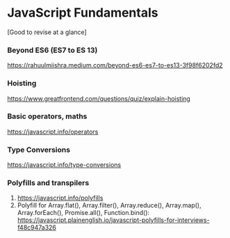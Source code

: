 # JavaScript Fundamentals
[Good to revise at a glance]


### Beyond ES6 (ES7 to ES 13)
https://rahuulmiishra.medium.com/beyond-es6-es7-to-es13-3f98f6202fd2

### Hoisting
https://www.greatfrontend.com/questions/quiz/explain-hoisting

### Basic operators, maths
 https://javascript.info/operators

### Type Conversions
https://javascript.info/type-conversions

### Polyfills and transpilers
1. https://javascript.info/polyfills
2. Polyfill for Array.flat(), Array.filter(), Array.reduce(), Array.map(), Array.forEach(), Promise.all(), Function.bind(): 
   https://javascript.plainenglish.io/javascript-polyfills-for-interviews-f48c947a326

